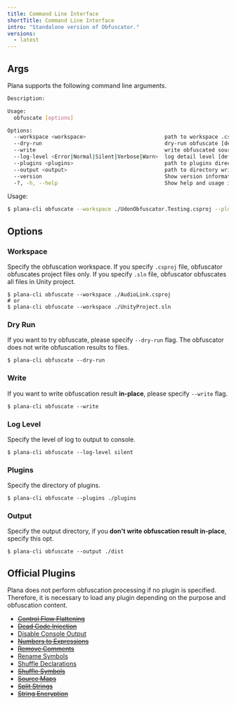 ```yaml
---
title: Command Line Interface
shortTitle: Command Line Interface
intro: "Standalone version of Obfuscator."
versions:
  - latest
---
```


## Args

Plana supports the following command line arguments.

```bash
Description:

Usage:
  obfuscate [options]

Options:
  --workspace <workspace>                         path to workspace .csproj or .sln
  --dry-run                                       dry-run obfuscate [default: False]
  --write                                         write obfuscated source code in place [default: False]
  --log-level <Error|Normal|Silent|Verbose|Warn>  log detail level [default: Normal]
  --plugins <plugins>                             path to plugins directory loaded from [default: ./]
  --output <output>                               path to directory write to
  --version                                       Show version information
  -?, -h, --help                                  Show help and usage information
```

Usage:

```bash
$ plana-cli obfuscate --workspace ./UdonObfuscator.Testing.csproj --plugins ./Library/plugins --dry-run --rename-symbols --enum-attributes
```

## Options

### Workspace

Specify the obfuscation workspace.
If you specify `.csproj` file, obfuscator obfuscates project files only.
If you specify `.sln` file, obfuscator obfuscates all files in Unity project.

```bash:example
$ plana-cli obfuscate --workspace ./AudioLink.csproj
# or
$ plana-cli obfuscate --workspace ./UnityProject.sln
```

### Dry Run

If you want to try obfuscate, please specify `--dry-run` flag. The obfuscator does not write obfuscation results to files.

```bash:example
$ plana-cli obfuscate --dry-run
```

### Write

If you want to write obfuscation result **in-place**, please specify `--write` flag.

```bash:example
$ plana-cli obfuscate --write
```

### Log Level

Specify the level of log to output to console.

```bash:example
$ plana-cli obfuscate --log-level silent
```

### Plugins

Specify the directory of plugins.

```bash:example
$ plana-cli obfuscate --plugins ./plugins
```

### Output

Specify the output directory, if you **don't write obfuscation result in-place**, specify this opt.

```bash:example
$ plana-cli obfuscate --output ./dist
```

## Official Plugins

Plana does not perform obfuscation processing if no plugin is specified. Therefore, it is necessary to load any plugin depending on the purpose and obfuscation content.

- ~~[Control Flow Flattening](./plugins/control-flow-flattening)~~
- ~~[Dead Code Injection](./plugins/dead-code-injection)~~
- [Disable Console Output](./plugins/disable-console-output)
- ~~[Numbers to Expressions](./plugins/numbers-to-expressions)~~
- ~~[Remove Comments](./plugins/remove-comments)~~
- [Rename Symbols](./plugins/rename-symbols)
- [Shuffle Declarations](./plugins/shuffle-declarations)
- ~~[Shuffle Symbols](./plugins/shuffle-symsols)~~
- ~~[Source Maps](./plugins/source-maps)~~
- ~~[Split Strings](./plugins/split-strings)~~
- ~~[String Encryption](./plugins/string-encryption)~~
